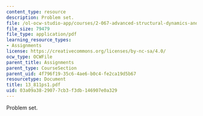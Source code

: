```yaml
---
content_type: resource
description: Problem set.
file: /ol-ocw-studio-app/courses/2-067-advanced-structural-dynamics-and-acoustics-13-811-spring-2004/03a09a3829077cb3f3db146907e0a329_13_811ps1.pdf
file_size: 79479
file_type: application/pdf
learning_resource_types:
- Assignments
license: https://creativecommons.org/licenses/by-nc-sa/4.0/
ocw_type: OCWFile
parent_title: Assignments
parent_type: CourseSection
parent_uid: 4f796f19-35c6-4ae6-b0c4-fe2ca19d5b67
resourcetype: Document
title: 13_811ps1.pdf
uid: 03a09a38-2907-7cb3-f3db-146907e0a329
---
```

Problem set.